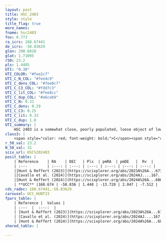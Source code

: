 ```yaml
---
layout: post
title: HSC 2403
style: style
title_flag: true
more_names: 
fname: hsc2403
fov: 0.773
ra_icrs: 168.67441
de_icrs: -58.83629
glon: 290.6818
glat: 1.71095
r50: 23.2
plx: 1.4485
UTI: "0.30"
UTI_COLOR: "#fee2c7"
UTI_C_N_COL: "#fee4c9"
UTI_C_dens_COL: "#fee0c7"
UTI_C_C3_COL: "#fdd7c3"
UTI_C_lit_COL: "#fee8cc"
UTI_C_dup_COL: "#a6cab9"
UTI_C_N: 0.31
UTI_C_dens: 0.29
UTI_C_C3: 0.25
UTI_C_lit: 0.33
UTI_C_dup: 1.0
UTI_summary: |
    HSC 2403 is a somewhat close, poorly populated, loose object of low C3 quality. It was recently reported in the literature.
class3: |
    <span style="color: red; font-weight: bold;">C</span><span style="color: red; font-weight: bold;">C</span>
r_50_val: 23.2
N_50_val: 31
scix_url: HSC%202403
posit_table: |
    | Reference    | RA    | DEC   | Plx  | pmRA  | pmDE   |  Rv  |
    | :---         | :---: | :---: | :---: | :---: | :---: | :---: |
    |[Hunt & Reffert (2023)](https://scixplorer.org/abs/2023A%26A...673A.114H) | 168.646 | -58.836 | 1.449 | -13.672 | 1.96 | -7.636 |
    |[Cavallo et al. (2024)](https://scixplorer.org/abs/2024AJ....167...12C) | 168.821 | -58.836 | 1.45 | -- | -- | -- |
    |[Hunt & Reffert (2024)](https://scixplorer.org/abs/2024A%26A...686A..42H) | 168.646 | -58.836 | 1.449 | -13.672 | 1.96 | -7.636 |
    | **UCC** |168.674 | -58.836 | 1.448 | -13.728 | 2.047 | -7.512 | 
cds_radec: 168.67441,-58.83629
carousel: UCC_HUNT23
fpars_table: |
    | Reference |  Values |
    | :---  |  :---:  |
    | [Hunt & Reffert (2023)](https://scixplorer.org/abs/2023A%26A...673A.114H) | `AV50=0.096, diffAV50=0.394, MOD50=9.082, logAge50=8.156` |
    | [Cavallo et al. (2024)](https://scixplorer.org/abs/2024AJ....167...12C) | `AV50=0.43, dMod50=9.18, logAge50=8.17, [Fe/H]50=0.22` |
    | [Hunt & Reffert (2024)](https://scixplorer.org/abs/2024A%26A...686A..42H) | `MassJ=51.9230` |
shared_table: |
    
---
```


